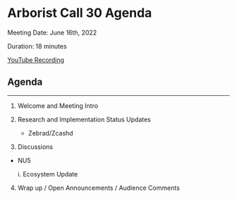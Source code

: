 # Arborist Call 30 Agenda

Meeting Date: June 16th, 2022

Duration: 18 minutes

[YouTube Recording](https://www.youtube.com/watch?v=afdVdGDgB9k)

## Agenda
___

1. Welcome and Meeting Intro 

2. Research and Implementation Status Updates

   - Zebrad/Zcashd

3. Discussions

  + NU5 
   
     i. Ecosystem Update
     
4.  Wrap up / Open Announcements / Audience Comments